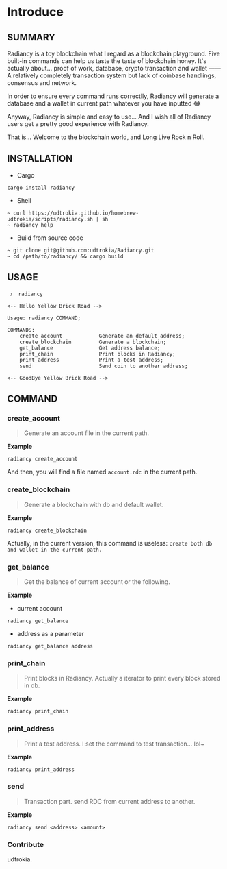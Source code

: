 # Introduce



## SUMMARY



Radiancy is a toy blockchain what I regard as a blockchain playground. Five built-in commands can help us taste the taste of  blockchain honey. It's actually about... proof of work, database, crypto transaction and wallet —— A relatively completely transaction system but lack of coinbase handlings, consensus and network.

In order to ensure every command runs correctlly, Radiancy will generate a database and a wallet in current path whatever you have inputted 😂

Anyway, Radiancy is simple and easy to use... And I wish all of Radiancy users get a pretty good experience with Radiancy.

That is... Welcome to the blockchain world,  and Long Live Rock n Roll.



## INSTALLATION



+ Cargo

```
cargo install radiancy 
```



+ Shell

```
~ curl https://udtrokia.github.io/homebrew-udtrokia/scripts/radiancy.sh | sh 
~ radiancy help
```



+ Build from source code

```
~ git clone git@github.com:udtrokia/Radiancy.git
~ cd /path/to/radiancy/ && cargo build
```



## USAGE



```
 ℷ  radiancy

<-- Hello Yellow Brick Road -->

Usage: radiancy COMMAND;

COMMANDS:
    create_account            Generate an default address;
    create_blockchain         Generate a blockchain;
    get_balance               Get address balance;
    print_chain               Print blocks in Radiancy;
    print_address             Print a test address;
    send                      Send coin to another address;

<-- GoodBye Yellow Brick Road -->
```





## COMMAND



### create_account

> Generate an account file in the current path.



__Example__

```
radiancy create_account
```

And then, you will find a file named `account.rdc` in the current path.



### create_blockchain

> Generate a blockchain with db and default wallet.



__Example__

```
radiancy create_blockchain
```

Actually, in the current version, this command is useless: `create both db and wallet in the current path.`



### get_balance 

> Get the balance of current account or the following.



__Example__

+ current account

```
radiancy get_balance
```

+ address as a parameter

```
radiancy get_balance address
```



### print_chain

> Print blocks in Radiancy. Actually a iterator to print every block stored in db.



__Example__

```
radiancy print_chain
```



### print_address

> Print a test address. I set the command to test transaction... lol~



__Example__

```
radiancy print_address
```



### send

> Transaction part. send RDC from current address to another.



__Example__

```
radiancy send <address> <amount>
```



### Contribute



udtrokia.



  


